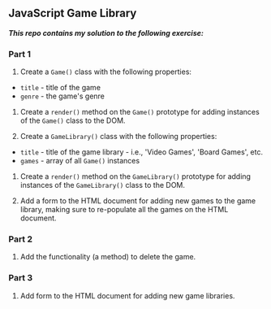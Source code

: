 ## JavaScript Game Library

***This repo contains my solution to the following exercise:***

### Part 1

1. Create a `Game()` class with the following properties:
  - `title` - title of the game
  - `genre` - the game's genre

1. Create a `render()` method on the `Game()` prototype for adding instances of the `Game()` class to the DOM.

1. Create a `GameLibrary()` class with the following properties:
  -  `title` - title of the game library - i.e., 'Video Games', 'Board Games', etc.
  -  `games` - array of all `Game()` instances

1. Create a `render()` method on the `GameLibrary()` prototype for adding instances of the `GameLibrary()` class to the DOM.

1. Add a form to the HTML document for adding new games to the game library, making sure to re-populate all the games on the HTML document.

### Part 2

1. Add the functionality (a method) to delete the game.

### Part 3

1. Add form to the HTML document for adding new game libraries.
